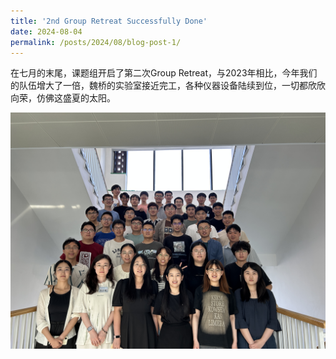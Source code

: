 ```yaml
---
title: '2nd Group Retreat Successfully Done'
date: 2024-08-04
permalink: /posts/2024/08/blog-post-1/
---
```


在七月的末尾，课题组开启了第二次Group Retreat，与2023年相比，今年我们的队伍增大了一倍，魏桥的实验室接近完工，各种仪器设备陆续到位，一切都欣欣向荣，仿佛这盛夏的太阳。

![GR2024.jpg](/images/activity/GR2024.jpg)